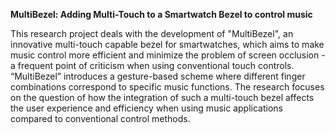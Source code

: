 **MultiBezel: Adding Multi-Touch to a Smartwatch Bezel to control music**

This research project deals with the development of "MultiBezel", an innovative multi-touch capable bezel for smartwatches, which aims to make music control more efficient and minimize the problem of screen occlusion - a frequent point of criticism when using conventional touch controls. “MultiBezel” introduces a gesture-based scheme where different finger combinations correspond to specific music functions. The research focuses on the question of how the integration of such a multi-touch bezel affects the user experience and efficiency when using music applications compared to conventional control methods.
